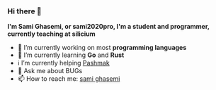 ### Hi there 👋

<strong>I'm Sami Ghasemi, or sami2020pro, I'm a student and programmer, currently teaching at silicium</strong>

- 🔭 I’m currently working on most **programming languages**
- 🌱 I’m currently learning **Go** and **Rust**
- ℹ️ I’m currently helping <a href="">Pashmak</a>
- 💬 Ask me about BUGs
- 📫 How to reach me: <a href="https://twitter.com/samipro80529617">sami ghasemi</a>
<!--- 😄 Pronouns: ...
- ⚡ Fun fact: ...
-->
<!--- 👯 I’m looking to collaborate on ...
- 🤔 I’m looking for help with ...-->
